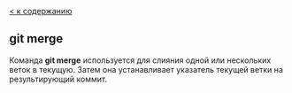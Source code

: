 [< к содержанию](./readme.md)

## git merge

Команда **git merge** используется для слияния одной или нескольких веток в текущую. Затем она устанавливает указатель текущей ветки на результирующий коммит.